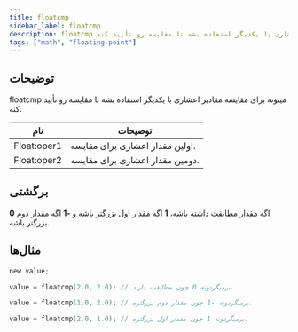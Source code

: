 ```yaml
---
title: floatcmp
sidebar_label: floatcmp
description: floatcmp میتونه برای مقایسه مقادیر اعشاری با یکدیگر استفاده بشه تا مقایسه رو تأیید کنه.
tags: ["math", "floating-point"]
---
```


<LowercaseNote />

## توضیحات

floatcmp میتونه برای مقایسه مقادیر اعشاری با یکدیگر استفاده بشه تا مقایسه رو تأیید کنه.

| نام         | توضیحات                          |
| ----------- | -------------------------------- |
| Float:oper1 | اولین مقدار اعشاری برای مقایسه.  |
| Float:oper2 | دومین مقدار اعشاری برای مقایسه. |

## برگشتی

**0** اگه مقدار مطابقت داشته باشه، **1** اگه مقدار اول بزرگتر باشه و **-1** اگه مقدار دوم بزرگتر باشه.

## مثال‌ها

```c
new value;

value = floatcmp(2.0, 2.0); // برمیگردونه 0 چون مطابقت دارند.

value = floatcmp(1.0, 2.0); // برمیگردونه -1 چون مقدار دوم بزرگتره.

value = floatcmp(2.0, 1.0); // برمیگردونه 1 چون مقدار اول بزرگتره.
```